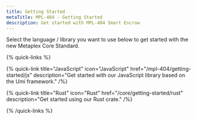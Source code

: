 ```yaml
---
title: Getting Started
metaTitle: MPL-404 - Getting Started
description: Get started with MPL-404 Smart Escrow
---
```


Select the language / library you want to use below to get started with the new Metaplex Core Standard.

{% quick-links %}

{% quick-link title="JavaScript" icon="JavaScript" href="/mpl-404/getting-started/js" description="Get started with our JavaScript library based on the Umi framework." /%}

{% quick-link title="Rust" icon="Rust" href="/core/getting-started/rust" description="Get started using our Rust crate." /%}

{% /quick-links %}